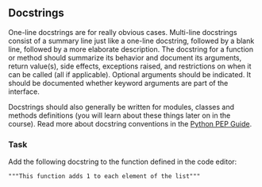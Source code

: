 ## Docstrings

One-line docstrings are for really obvious cases. Multi-line docstrings consist of a summary line just like a one-line docstring, followed by a blank line, followed by a more elaborate description. 
The docstring for a function or method should summarize its behavior and document its arguments, return value(s), side effects, exceptions raised, and restrictions on when it can be called (all if applicable). Optional arguments should be indicated. It should be documented whether keyword arguments are part of the interface.


Docstrings should also generally be written for modules, classes and methods definitions (you will learn about these things later on in the course). Read more about docstring conventions in the [Python PEP Guide](https://peps.python.org/pep-0257/).

### Task 
Add the following docstring to the function defined in the code editor:
```text
"""This function adds 1 to each element of the list"""
```